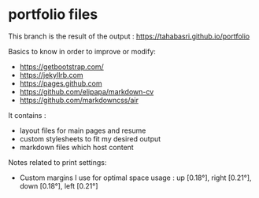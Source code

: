 # portfolio files

This branch is the result of the output : https://tahabasri.github.io/portfolio

Basics to know in order to improve or modify:
- https://getbootstrap.com/
- https://jekyllrb.com
- https://pages.github.com
- https://github.com/elipapa/markdown-cv
- https://github.com/markdowncss/air

It contains :
- layout files for main pages and resume
- custom stylesheets to fit my desired output
- markdown files which host content

Notes related to print settings:
- Custom margins I use for optimal space usage : up [0.18°], right [0.21°], down [0.18°], left [0.21°]